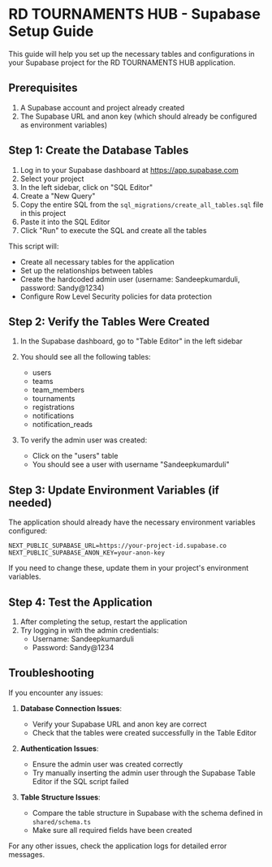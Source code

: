# RD TOURNAMENTS HUB - Supabase Setup Guide

This guide will help you set up the necessary tables and configurations in your Supabase project for the RD TOURNAMENTS HUB application.

## Prerequisites

1. A Supabase account and project already created
2. The Supabase URL and anon key (which should already be configured as environment variables)

## Step 1: Create the Database Tables

1. Log in to your Supabase dashboard at https://app.supabase.com
2. Select your project
3. In the left sidebar, click on "SQL Editor"
4. Create a "New Query"
5. Copy the entire SQL from the `sql_migrations/create_all_tables.sql` file in this project
6. Paste it into the SQL Editor
7. Click "Run" to execute the SQL and create all the tables

This script will:
- Create all necessary tables for the application
- Set up the relationships between tables
- Create the hardcoded admin user (username: Sandeepkumarduli, password: Sandy@1234)
- Configure Row Level Security policies for data protection

## Step 2: Verify the Tables Were Created

1. In the Supabase dashboard, go to "Table Editor" in the left sidebar
2. You should see all the following tables:
   - users
   - teams
   - team_members
   - tournaments
   - registrations
   - notifications
   - notification_reads

3. To verify the admin user was created:
   - Click on the "users" table
   - You should see a user with username "Sandeepkumarduli"

## Step 3: Update Environment Variables (if needed)

The application should already have the necessary environment variables configured:

```
NEXT_PUBLIC_SUPABASE_URL=https://your-project-id.supabase.co
NEXT_PUBLIC_SUPABASE_ANON_KEY=your-anon-key
```

If you need to change these, update them in your project's environment variables.

## Step 4: Test the Application

1. After completing the setup, restart the application
2. Try logging in with the admin credentials:
   - Username: Sandeepkumarduli
   - Password: Sandy@1234

## Troubleshooting

If you encounter any issues:

1. **Database Connection Issues**:
   - Verify your Supabase URL and anon key are correct
   - Check that the tables were created successfully in the Table Editor

2. **Authentication Issues**:
   - Ensure the admin user was created correctly
   - Try manually inserting the admin user through the Supabase Table Editor if the SQL script failed

3. **Table Structure Issues**:
   - Compare the table structure in Supabase with the schema defined in `shared/schema.ts`
   - Make sure all required fields have been created

For any other issues, check the application logs for detailed error messages.